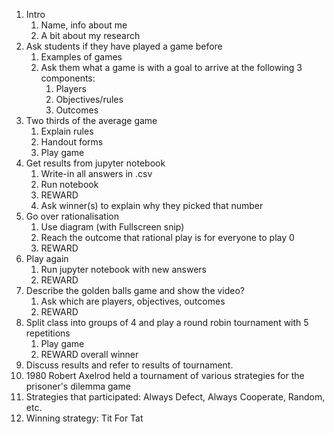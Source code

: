 1. Intro
   1. Name, info about me
   2. A bit about my research
2. Ask students if they have played a game before
   1. Examples of games
   2. Ask them what a game is with a goal to arrive at the following 3 components:
      1. Players
      2. Objectives/rules
      3. Outcomes
3. Two thirds of the average game
   1. Explain rules
   2. Handout forms
   3. Play game
4. Get results from jupyter notebook
   1. Write-in all answers in .csv
   2. Run notebook
   3. REWARD
   4. Ask winner(s) to explain why they picked that number
5. Go over rationalisation
   1. Use diagram (with Fullscreen snip)
   2. Reach the outcome that rational play is for everyone to play 0
   3. REWARD
6. Play again
   1. Run jupyter notebook with new answers
   2. REWARD
7. Describe the golden balls game and show the video?
   1. Ask which are players, objectives, outcomes
   2. REWARD
8. Split class into groups of 4 and play a round robin tournament with 5 repetitions
   1. Play game
   2. REWARD overall winner
9.  Discuss results and refer to results of tournament.
   1.  1980 Robert Axelrod held a tournament of various strategies for the prisoner's dilemma game
   2.  Strategies that participated: Always Defect, Always Cooperate, Random, etc.
   3.  Winning strategy: Tit For Tat
